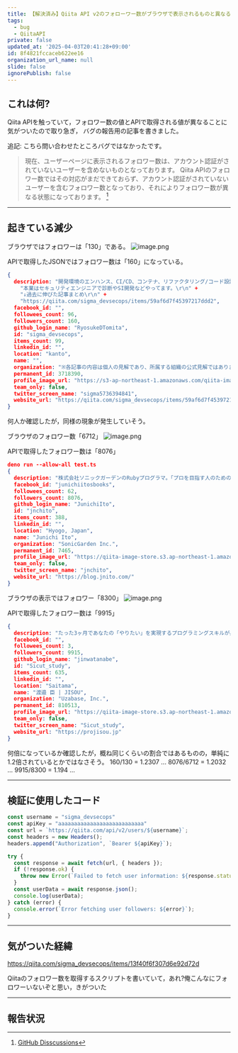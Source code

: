 ```yaml
---
title: 【解決済み】Qiita API v2のフォローワー数がブラウザで表示されるものと異なる
tags:
  - bug
  - QiitaAPI
private: false
updated_at: '2025-04-03T20:41:28+09:00'
id: 8f4821fccaceb622ee16
organization_url_name: null
slide: false
ignorePublish: false
---
```

## これは何?

Qiita APIを触っていて，フォロワー数の値とAPIで取得される値が異なることに気がついたので取り急ぎ，
バグの報告用の記事を書きました。

追記: こちら問い合わせたところバグではなかったです。

> 現在、ユーザーページに表示されるフォロワー数は、アカウント認証がされていないユーザーを含めないものとなっております。
> Qiita APIのフォロワー数ではその対応がまだできておらず、アカウント認証がされていないユーザーを含むフォロワー数となっており、それによりフォロワー数が異なる状態になっております。
> [^1]

---

## 起きている減少

ブラウザではフォロワーは「130」である。
![image.png](https://qiita-image-store.s3.ap-northeast-1.amazonaws.com/0/3718390/8811e10b-9d96-44fc-8c06-d70e2178773e.png)

APIで取得したJSONではフォロワー数は「160」になっている。
```json
{
  description: "開発環境のエンハンス、CI/CD、コンテナ、リファクタリング/コード設計が好き。\r\n" +
    "本業はセキュリティエンジニアで診断やSI開発などやってます。\r\n" +
    "↓過去に伸びた記事まとめ\r\n" +
    "https://qiita.com/sigma_devsecops/items/59af6d7f45397217ddd2",
  facebook_id: "",
  followees_count: 96,
  followers_count: 160,
  github_login_name: "RyosukeDTomita",
  id: "sigma_devsecops",
  items_count: 99,
  linkedin_id: "",
  location: "kanto",
  name: "",
  organization: "※各記事の内容は個人の見解であり、所属する組織の公式見解ではありません。",
  permanent_id: 3718390,
  profile_image_url: "https://s3-ap-northeast-1.amazonaws.com/qiita-image-store/0/3718390/dc6fe93293c8816dcb22fba791d008fe21461465/x_large.png?1740751349",
  team_only: false,
  twitter_screen_name: "sigma5736394841",
  website_url: "https://qiita.com/sigma_devsecops/items/59af6d7f45397217ddd2"
}

```

何人か確認したが，同様の現象が発生していそう。

ブラウザのフォロワー数「6712」
![image.png](https://qiita-image-store.s3.ap-northeast-1.amazonaws.com/0/3718390/9458d369-8cd0-42c1-b449-913f45ee161c.png)

APIで取得したフォロワー数は「8076」
```json
deno run --allow-all test.ts
{
  description: "株式会社ソニックガーデンのRubyプログラマ。「プロを目指す人のためのRuby入門」の著者、および「Everyday Rails - RSpecによるRailsテスト入門」の翻訳者。 プログラミングスクール「フィヨルドブートキャンプ」のメンターでもある。",
  facebook_id: "junichiitosbooks",
  followees_count: 62,
  followers_count: 8076,
  github_login_name: "JunichiIto",
  id: "jnchito",
  items_count: 388,
  linkedin_id: "",
  location: "Hyogo, Japan",
  name: "Junichi Ito",
  organization: "SonicGarden Inc.",
  permanent_id: 7465,
  profile_image_url: "https://qiita-image-store.s3.ap-northeast-1.amazonaws.com/0/7465/profile-images/1697069340",
  team_only: false,
  twitter_screen_name: "jnchito",
  website_url: "https://blog.jnito.com/"
}

```

ブラウザの表示ではフォロワー「8300」
![image.png](https://qiita-image-store.s3.ap-northeast-1.amazonaws.com/0/3718390/b02efaf7-9c85-4d06-833b-2d607db458bd.png)

APIで取得したフォロワー数は「9915」
```json
{
  description: "たった3ヶ月であなたの「やりたい」を実現するプログラミングスキルが身につく | メガベンチャーで働く現役エンジニア | 技術記事サイトで年間表彰1位 | プログラミング経験なしの私が科学的根拠のあるアウトプットで年収700万円のオファー4件獲得 | 現役エンジニア専門のプログラミングスクールJISOUを運営",
  facebook_id: "",
  followees_count: 3,
  followers_count: 9915,
  github_login_name: "jinwatanabe",
  id: "Sicut_study",
  items_count: 635,
  linkedin_id: "",
  location: "Saitama",
  name: "渡邉 臣 | JISOU",
  organization: "Uzabase, Inc.",
  permanent_id: 810513,
  profile_image_url: "https://qiita-image-store.s3.ap-northeast-1.amazonaws.com/0/810513/profile-images/1714917423",
  team_only: false,
  twitter_screen_name: "Sicut_study",
  website_url: "https://projisou.jp"
}

```

何倍になっているか確認したが，概ね同じくらいの割合ではあるものの，単純に1.2倍されているとかではなさそう。
160/130 = 1.2307 ...
8076/6712 = 1.2032 ...
9915/8300 = 1.194 ...

---

## 検証に使用したコード

```ts
const username = "sigma_devsecops"
const apiKey = "aaaaaaaaaaaaaaaaaaaaaaaaaaa"
const url = `https://qiita.com/api/v2/users/${username}`;
const headers = new Headers();
headers.append("Authorization", `Bearer ${apiKey}`);

try {
  const response = await fetch(url, { headers });
  if (!response.ok) {
    throw new Error(`Failed to fetch user information: ${response.status}`);
  }
  const userData = await response.json();
  console.log(userData);
} catch (error) {
  console.error(`Error fetching user followers: ${error}`);
}

```

---

## 気がついた経緯

https://qiita.com/sigma_devsecops/items/13f40f6f307d6e92d72d

Qiitaのフォロワー数を取得するスクリプトを書いていて，あれ?俺こんなにフォロワーいないぞと思い，きがついた

---

## 報告状況

[^1]: [GitHub Disscussions](https://github.com/increments/qiita-discussions/discussions/977)

